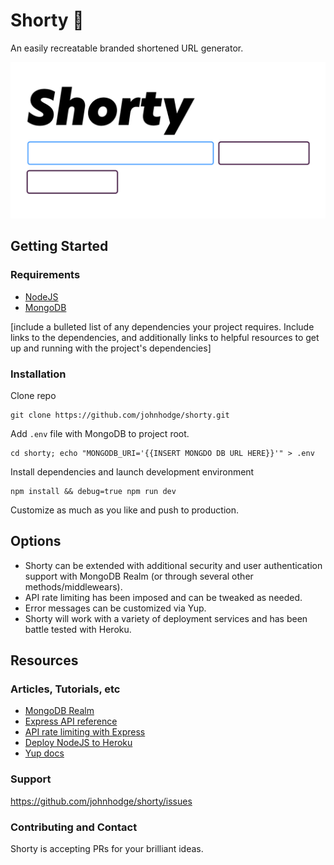 # Shorty 🥞

An easily recreatable branded shortened URL generator.

![Shorty Logo](./public/img/Shorty_Logo.png)

## Getting Started

### Requirements

- [NodeJS](https://nodejs.com)
- [MongoDB](https://mongodb.com)

[include a bulleted list of any dependencies your project requires. Include links to the dependencies, and additionally links to helpful resources to get up and running with the project's dependencies]

### Installation

Clone repo

```````
git clone https://github.com/johnhodge/shorty.git
```````

Add `.env` file with MongoDB to project root.

``````
cd shorty; echo "MONGODB_URI='{{INSERT MONGDO DB URL HERE}}'" > .env
``````

Install dependencies and launch development environment

``````
npm install && debug=true npm run dev
``````

Customize as much as you like and push to production.

## Options

- Shorty can be extended with additional security and user authentication support with MongoDB Realm (or through several other methods/middlewears).
- API rate limiting has been imposed and can be tweaked as needed.
- Error messages can be customized via Yup.
- Shorty will work with a variety of deployment services and has been battle tested with Heroku.

## Resources

### Articles, Tutorials, etc

- [MongoDB Realm](https://docs.mongodb.com/realm/tutorial)
- [Express API reference](https://expressjs.com/en/api.html)
- [API rate limiting with Express](https://www.npmjs.com/package/express-rate-limit)
- [Deploy NodeJS to Heroku](https://devcenter.heroku.com/articles/deploying-nodejs)
- [Yup docs](https://www.npmjs.com/package/yup)

### Support

<https://github.com/johnhodge/shorty/issues>

### Contributing and Contact

Shorty is accepting PRs for your brilliant ideas.
